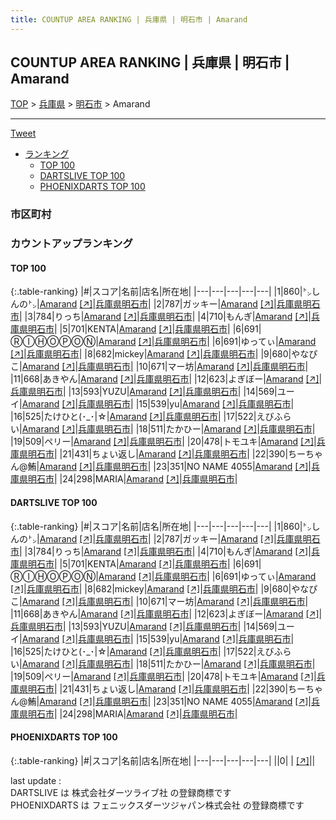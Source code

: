 ```yaml
---
title: COUNTUP AREA RANKING | 兵庫県 | 明石市 | Amarand
---
```

## COUNTUP AREA RANKING | 兵庫県 | 明石市 | Amarand

[TOP](/darts/rank/) > [兵庫県](/darts/rank/兵庫県/) > [明石市](/darts/rank/兵庫県/明石市/) > Amarand

___

<a href="https://twitter.com/share?ref_src=twsrc%5Etfw" data-text="COUNTUP AREA RANKING | 兵庫県明石市Amarand" class="twitter-share-button" data-hashtags="DARTSLIVE,PHOENIXDARTS,darts,ダーツ" data-show-count="false">Tweet</a>

* [ランキング](#カウントアップランキング)
    * [TOP 100](#top-100)
    * [DARTSLIVE TOP 100](#dartslive-top-100)
    * [PHOENIXDARTS TOP 100](#phoenixdarts-top-100)

### 市区町村

<ul>

</ul>

### カウントアップランキング

#### TOP 100



{:.table-ranking}
|#|スコア|名前|店名|所在地|
|---|---|---|---|---|
|1|860|<span class="rank-name-dl">㌧しんの㌧</span>|<a href="/darts/rank/shops/2852aa22aee12a430d9b047a20a7ba1e.html">Amarand</a> <a href="https://search.dartslive.com/jp/shop/2852aa22aee12a430d9b047a20a7ba1e">[↗]</a>|<a href="/darts/rank/兵庫県/明石市">兵庫県明石市</a>|
|2|787|<span class="rank-name-dl">ガッキー</span>|<a href="/darts/rank/shops/2852aa22aee12a430d9b047a20a7ba1e.html">Amarand</a> <a href="https://search.dartslive.com/jp/shop/2852aa22aee12a430d9b047a20a7ba1e">[↗]</a>|<a href="/darts/rank/兵庫県/明石市">兵庫県明石市</a>|
|3|784|<span class="rank-name-dl">りっち</span>|<a href="/darts/rank/shops/2852aa22aee12a430d9b047a20a7ba1e.html">Amarand</a> <a href="https://search.dartslive.com/jp/shop/2852aa22aee12a430d9b047a20a7ba1e">[↗]</a>|<a href="/darts/rank/兵庫県/明石市">兵庫県明石市</a>|
|4|710|<span class="rank-name-dl">もんぎ</span>|<a href="/darts/rank/shops/2852aa22aee12a430d9b047a20a7ba1e.html">Amarand</a> <a href="https://search.dartslive.com/jp/shop/2852aa22aee12a430d9b047a20a7ba1e">[↗]</a>|<a href="/darts/rank/兵庫県/明石市">兵庫県明石市</a>|
|5|701|<span class="rank-name-dl">KENTA</span>|<a href="/darts/rank/shops/2852aa22aee12a430d9b047a20a7ba1e.html">Amarand</a> <a href="https://search.dartslive.com/jp/shop/2852aa22aee12a430d9b047a20a7ba1e">[↗]</a>|<a href="/darts/rank/兵庫県/明石市">兵庫県明石市</a>|
|6|691|<span class="rank-name-dl">ⓇⒾⒽⓄⓅⓄⓃ</span>|<a href="/darts/rank/shops/2852aa22aee12a430d9b047a20a7ba1e.html">Amarand</a> <a href="https://search.dartslive.com/jp/shop/2852aa22aee12a430d9b047a20a7ba1e">[↗]</a>|<a href="/darts/rank/兵庫県/明石市">兵庫県明石市</a>|
|6|691|<span class="rank-name-dl">ゆってぃ</span>|<a href="/darts/rank/shops/2852aa22aee12a430d9b047a20a7ba1e.html">Amarand</a> <a href="https://search.dartslive.com/jp/shop/2852aa22aee12a430d9b047a20a7ba1e">[↗]</a>|<a href="/darts/rank/兵庫県/明石市">兵庫県明石市</a>|
|8|682|<span class="rank-name-dl">mickey</span>|<a href="/darts/rank/shops/2852aa22aee12a430d9b047a20a7ba1e.html">Amarand</a> <a href="https://search.dartslive.com/jp/shop/2852aa22aee12a430d9b047a20a7ba1e">[↗]</a>|<a href="/darts/rank/兵庫県/明石市">兵庫県明石市</a>|
|9|680|<span class="rank-name-dl">やなぴこ</span>|<a href="/darts/rank/shops/2852aa22aee12a430d9b047a20a7ba1e.html">Amarand</a> <a href="https://search.dartslive.com/jp/shop/2852aa22aee12a430d9b047a20a7ba1e">[↗]</a>|<a href="/darts/rank/兵庫県/明石市">兵庫県明石市</a>|
|10|671|<span class="rank-name-dl">マー坊</span>|<a href="/darts/rank/shops/2852aa22aee12a430d9b047a20a7ba1e.html">Amarand</a> <a href="https://search.dartslive.com/jp/shop/2852aa22aee12a430d9b047a20a7ba1e">[↗]</a>|<a href="/darts/rank/兵庫県/明石市">兵庫県明石市</a>|
|11|668|<span class="rank-name-dl">あきやん</span>|<a href="/darts/rank/shops/2852aa22aee12a430d9b047a20a7ba1e.html">Amarand</a> <a href="https://search.dartslive.com/jp/shop/2852aa22aee12a430d9b047a20a7ba1e">[↗]</a>|<a href="/darts/rank/兵庫県/明石市">兵庫県明石市</a>|
|12|623|<span class="rank-name-dl">よぎぼー</span>|<a href="/darts/rank/shops/2852aa22aee12a430d9b047a20a7ba1e.html">Amarand</a> <a href="https://search.dartslive.com/jp/shop/2852aa22aee12a430d9b047a20a7ba1e">[↗]</a>|<a href="/darts/rank/兵庫県/明石市">兵庫県明石市</a>|
|13|593|<span class="rank-name-dl">YUZU</span>|<a href="/darts/rank/shops/2852aa22aee12a430d9b047a20a7ba1e.html">Amarand</a> <a href="https://search.dartslive.com/jp/shop/2852aa22aee12a430d9b047a20a7ba1e">[↗]</a>|<a href="/darts/rank/兵庫県/明石市">兵庫県明石市</a>|
|14|569|<span class="rank-name-dl">ユーイ</span>|<a href="/darts/rank/shops/2852aa22aee12a430d9b047a20a7ba1e.html">Amarand</a> <a href="https://search.dartslive.com/jp/shop/2852aa22aee12a430d9b047a20a7ba1e">[↗]</a>|<a href="/darts/rank/兵庫県/明石市">兵庫県明石市</a>|
|15|539|<span class="rank-name-dl">yu</span>|<a href="/darts/rank/shops/2852aa22aee12a430d9b047a20a7ba1e.html">Amarand</a> <a href="https://search.dartslive.com/jp/shop/2852aa22aee12a430d9b047a20a7ba1e">[↗]</a>|<a href="/darts/rank/兵庫県/明石市">兵庫県明石市</a>|
|16|525|<span class="rank-name-dl">たけひと(･_･&#124;☆</span>|<a href="/darts/rank/shops/2852aa22aee12a430d9b047a20a7ba1e.html">Amarand</a> <a href="https://search.dartslive.com/jp/shop/2852aa22aee12a430d9b047a20a7ba1e">[↗]</a>|<a href="/darts/rank/兵庫県/明石市">兵庫県明石市</a>|
|17|522|<span class="rank-name-dl">えびふらい</span>|<a href="/darts/rank/shops/2852aa22aee12a430d9b047a20a7ba1e.html">Amarand</a> <a href="https://search.dartslive.com/jp/shop/2852aa22aee12a430d9b047a20a7ba1e">[↗]</a>|<a href="/darts/rank/兵庫県/明石市">兵庫県明石市</a>|
|18|511|<span class="rank-name-dl">たかひー</span>|<a href="/darts/rank/shops/2852aa22aee12a430d9b047a20a7ba1e.html">Amarand</a> <a href="https://search.dartslive.com/jp/shop/2852aa22aee12a430d9b047a20a7ba1e">[↗]</a>|<a href="/darts/rank/兵庫県/明石市">兵庫県明石市</a>|
|19|509|<span class="rank-name-dl">ペリー</span>|<a href="/darts/rank/shops/2852aa22aee12a430d9b047a20a7ba1e.html">Amarand</a> <a href="https://search.dartslive.com/jp/shop/2852aa22aee12a430d9b047a20a7ba1e">[↗]</a>|<a href="/darts/rank/兵庫県/明石市">兵庫県明石市</a>|
|20|478|<span class="rank-name-dl">トモユキ</span>|<a href="/darts/rank/shops/2852aa22aee12a430d9b047a20a7ba1e.html">Amarand</a> <a href="https://search.dartslive.com/jp/shop/2852aa22aee12a430d9b047a20a7ba1e">[↗]</a>|<a href="/darts/rank/兵庫県/明石市">兵庫県明石市</a>|
|21|431|<span class="rank-name-dl">ちょい返し</span>|<a href="/darts/rank/shops/2852aa22aee12a430d9b047a20a7ba1e.html">Amarand</a> <a href="https://search.dartslive.com/jp/shop/2852aa22aee12a430d9b047a20a7ba1e">[↗]</a>|<a href="/darts/rank/兵庫県/明石市">兵庫県明石市</a>|
|22|390|<span class="rank-name-dl">ちーちゃん@鮪</span>|<a href="/darts/rank/shops/2852aa22aee12a430d9b047a20a7ba1e.html">Amarand</a> <a href="https://search.dartslive.com/jp/shop/2852aa22aee12a430d9b047a20a7ba1e">[↗]</a>|<a href="/darts/rank/兵庫県/明石市">兵庫県明石市</a>|
|23|351|<span class="rank-name-dl">NO NAME 4055</span>|<a href="/darts/rank/shops/2852aa22aee12a430d9b047a20a7ba1e.html">Amarand</a> <a href="https://search.dartslive.com/jp/shop/2852aa22aee12a430d9b047a20a7ba1e">[↗]</a>|<a href="/darts/rank/兵庫県/明石市">兵庫県明石市</a>|
|24|298|<span class="rank-name-dl">MARIA</span>|<a href="/darts/rank/shops/2852aa22aee12a430d9b047a20a7ba1e.html">Amarand</a> <a href="https://search.dartslive.com/jp/shop/2852aa22aee12a430d9b047a20a7ba1e">[↗]</a>|<a href="/darts/rank/兵庫県/明石市">兵庫県明石市</a>|


#### DARTSLIVE TOP 100



{:.table-ranking}
|#|スコア|名前|店名|所在地|
|---|---|---|---|---|
|1|860|<span class="rank-name-dl">㌧しんの㌧</span>|<a href="/darts/rank/shops/2852aa22aee12a430d9b047a20a7ba1e.html">Amarand</a> <a href="https://search.dartslive.com/jp/shop/2852aa22aee12a430d9b047a20a7ba1e">[↗]</a>|<a href="/darts/rank/兵庫県/明石市">兵庫県明石市</a>|
|2|787|<span class="rank-name-dl">ガッキー</span>|<a href="/darts/rank/shops/2852aa22aee12a430d9b047a20a7ba1e.html">Amarand</a> <a href="https://search.dartslive.com/jp/shop/2852aa22aee12a430d9b047a20a7ba1e">[↗]</a>|<a href="/darts/rank/兵庫県/明石市">兵庫県明石市</a>|
|3|784|<span class="rank-name-dl">りっち</span>|<a href="/darts/rank/shops/2852aa22aee12a430d9b047a20a7ba1e.html">Amarand</a> <a href="https://search.dartslive.com/jp/shop/2852aa22aee12a430d9b047a20a7ba1e">[↗]</a>|<a href="/darts/rank/兵庫県/明石市">兵庫県明石市</a>|
|4|710|<span class="rank-name-dl">もんぎ</span>|<a href="/darts/rank/shops/2852aa22aee12a430d9b047a20a7ba1e.html">Amarand</a> <a href="https://search.dartslive.com/jp/shop/2852aa22aee12a430d9b047a20a7ba1e">[↗]</a>|<a href="/darts/rank/兵庫県/明石市">兵庫県明石市</a>|
|5|701|<span class="rank-name-dl">KENTA</span>|<a href="/darts/rank/shops/2852aa22aee12a430d9b047a20a7ba1e.html">Amarand</a> <a href="https://search.dartslive.com/jp/shop/2852aa22aee12a430d9b047a20a7ba1e">[↗]</a>|<a href="/darts/rank/兵庫県/明石市">兵庫県明石市</a>|
|6|691|<span class="rank-name-dl">ⓇⒾⒽⓄⓅⓄⓃ</span>|<a href="/darts/rank/shops/2852aa22aee12a430d9b047a20a7ba1e.html">Amarand</a> <a href="https://search.dartslive.com/jp/shop/2852aa22aee12a430d9b047a20a7ba1e">[↗]</a>|<a href="/darts/rank/兵庫県/明石市">兵庫県明石市</a>|
|6|691|<span class="rank-name-dl">ゆってぃ</span>|<a href="/darts/rank/shops/2852aa22aee12a430d9b047a20a7ba1e.html">Amarand</a> <a href="https://search.dartslive.com/jp/shop/2852aa22aee12a430d9b047a20a7ba1e">[↗]</a>|<a href="/darts/rank/兵庫県/明石市">兵庫県明石市</a>|
|8|682|<span class="rank-name-dl">mickey</span>|<a href="/darts/rank/shops/2852aa22aee12a430d9b047a20a7ba1e.html">Amarand</a> <a href="https://search.dartslive.com/jp/shop/2852aa22aee12a430d9b047a20a7ba1e">[↗]</a>|<a href="/darts/rank/兵庫県/明石市">兵庫県明石市</a>|
|9|680|<span class="rank-name-dl">やなぴこ</span>|<a href="/darts/rank/shops/2852aa22aee12a430d9b047a20a7ba1e.html">Amarand</a> <a href="https://search.dartslive.com/jp/shop/2852aa22aee12a430d9b047a20a7ba1e">[↗]</a>|<a href="/darts/rank/兵庫県/明石市">兵庫県明石市</a>|
|10|671|<span class="rank-name-dl">マー坊</span>|<a href="/darts/rank/shops/2852aa22aee12a430d9b047a20a7ba1e.html">Amarand</a> <a href="https://search.dartslive.com/jp/shop/2852aa22aee12a430d9b047a20a7ba1e">[↗]</a>|<a href="/darts/rank/兵庫県/明石市">兵庫県明石市</a>|
|11|668|<span class="rank-name-dl">あきやん</span>|<a href="/darts/rank/shops/2852aa22aee12a430d9b047a20a7ba1e.html">Amarand</a> <a href="https://search.dartslive.com/jp/shop/2852aa22aee12a430d9b047a20a7ba1e">[↗]</a>|<a href="/darts/rank/兵庫県/明石市">兵庫県明石市</a>|
|12|623|<span class="rank-name-dl">よぎぼー</span>|<a href="/darts/rank/shops/2852aa22aee12a430d9b047a20a7ba1e.html">Amarand</a> <a href="https://search.dartslive.com/jp/shop/2852aa22aee12a430d9b047a20a7ba1e">[↗]</a>|<a href="/darts/rank/兵庫県/明石市">兵庫県明石市</a>|
|13|593|<span class="rank-name-dl">YUZU</span>|<a href="/darts/rank/shops/2852aa22aee12a430d9b047a20a7ba1e.html">Amarand</a> <a href="https://search.dartslive.com/jp/shop/2852aa22aee12a430d9b047a20a7ba1e">[↗]</a>|<a href="/darts/rank/兵庫県/明石市">兵庫県明石市</a>|
|14|569|<span class="rank-name-dl">ユーイ</span>|<a href="/darts/rank/shops/2852aa22aee12a430d9b047a20a7ba1e.html">Amarand</a> <a href="https://search.dartslive.com/jp/shop/2852aa22aee12a430d9b047a20a7ba1e">[↗]</a>|<a href="/darts/rank/兵庫県/明石市">兵庫県明石市</a>|
|15|539|<span class="rank-name-dl">yu</span>|<a href="/darts/rank/shops/2852aa22aee12a430d9b047a20a7ba1e.html">Amarand</a> <a href="https://search.dartslive.com/jp/shop/2852aa22aee12a430d9b047a20a7ba1e">[↗]</a>|<a href="/darts/rank/兵庫県/明石市">兵庫県明石市</a>|
|16|525|<span class="rank-name-dl">たけひと(･_･&#124;☆</span>|<a href="/darts/rank/shops/2852aa22aee12a430d9b047a20a7ba1e.html">Amarand</a> <a href="https://search.dartslive.com/jp/shop/2852aa22aee12a430d9b047a20a7ba1e">[↗]</a>|<a href="/darts/rank/兵庫県/明石市">兵庫県明石市</a>|
|17|522|<span class="rank-name-dl">えびふらい</span>|<a href="/darts/rank/shops/2852aa22aee12a430d9b047a20a7ba1e.html">Amarand</a> <a href="https://search.dartslive.com/jp/shop/2852aa22aee12a430d9b047a20a7ba1e">[↗]</a>|<a href="/darts/rank/兵庫県/明石市">兵庫県明石市</a>|
|18|511|<span class="rank-name-dl">たかひー</span>|<a href="/darts/rank/shops/2852aa22aee12a430d9b047a20a7ba1e.html">Amarand</a> <a href="https://search.dartslive.com/jp/shop/2852aa22aee12a430d9b047a20a7ba1e">[↗]</a>|<a href="/darts/rank/兵庫県/明石市">兵庫県明石市</a>|
|19|509|<span class="rank-name-dl">ペリー</span>|<a href="/darts/rank/shops/2852aa22aee12a430d9b047a20a7ba1e.html">Amarand</a> <a href="https://search.dartslive.com/jp/shop/2852aa22aee12a430d9b047a20a7ba1e">[↗]</a>|<a href="/darts/rank/兵庫県/明石市">兵庫県明石市</a>|
|20|478|<span class="rank-name-dl">トモユキ</span>|<a href="/darts/rank/shops/2852aa22aee12a430d9b047a20a7ba1e.html">Amarand</a> <a href="https://search.dartslive.com/jp/shop/2852aa22aee12a430d9b047a20a7ba1e">[↗]</a>|<a href="/darts/rank/兵庫県/明石市">兵庫県明石市</a>|
|21|431|<span class="rank-name-dl">ちょい返し</span>|<a href="/darts/rank/shops/2852aa22aee12a430d9b047a20a7ba1e.html">Amarand</a> <a href="https://search.dartslive.com/jp/shop/2852aa22aee12a430d9b047a20a7ba1e">[↗]</a>|<a href="/darts/rank/兵庫県/明石市">兵庫県明石市</a>|
|22|390|<span class="rank-name-dl">ちーちゃん@鮪</span>|<a href="/darts/rank/shops/2852aa22aee12a430d9b047a20a7ba1e.html">Amarand</a> <a href="https://search.dartslive.com/jp/shop/2852aa22aee12a430d9b047a20a7ba1e">[↗]</a>|<a href="/darts/rank/兵庫県/明石市">兵庫県明石市</a>|
|23|351|<span class="rank-name-dl">NO NAME 4055</span>|<a href="/darts/rank/shops/2852aa22aee12a430d9b047a20a7ba1e.html">Amarand</a> <a href="https://search.dartslive.com/jp/shop/2852aa22aee12a430d9b047a20a7ba1e">[↗]</a>|<a href="/darts/rank/兵庫県/明石市">兵庫県明石市</a>|
|24|298|<span class="rank-name-dl">MARIA</span>|<a href="/darts/rank/shops/2852aa22aee12a430d9b047a20a7ba1e.html">Amarand</a> <a href="https://search.dartslive.com/jp/shop/2852aa22aee12a430d9b047a20a7ba1e">[↗]</a>|<a href="/darts/rank/兵庫県/明石市">兵庫県明石市</a>|


#### PHOENIXDARTS TOP 100



{:.table-ranking}
|#|スコア|名前|店名|所在地|
|---|---|---|---|---|
||0|<span class="rank-name-dl"> </span>|<a href="/darts/rank/shops/.html"></a> <a href="">[↗]</a>|<a href="/darts/rank//"></a>|


<div class="footer border-top border-gray-light mt-5 pt-3 text-right text-gray">
    last update : <span style="font-weight: italic" id="foot_last_modified"></span><br />
    DARTSLIVE は 株式会社ダーツライブ社 の登録商標です<br />
    PHOENIXDARTS は フェニックスダーツジャパン株式会社 の登録商標です<br />
</div>

<script src="https://cdnjs.cloudflare.com/ajax/libs/jquery.tablesorter/2.31.3/js/jquery.tablesorter.min.js" integrity="sha512-qzgd5cYSZcosqpzpn7zF2ZId8f/8CHmFKZ8j7mU4OUXTNRd5g+ZHBPsgKEwoqxCtdQvExE5LprwwPAgoicguNg==" crossorigin="anonymous" referrerpolicy="no-referrer"></script>
<link rel="stylesheet" href="https://cdnjs.cloudflare.com/ajax/libs/jquery.tablesorter/2.31.3/css/theme.default.min.css" integrity="sha512-wghhOJkjQX0Lh3NSWvNKeZ0ZpNn+SPVXX1Qyc9OCaogADktxrBiBdKGDoqVUOyhStvMBmJQ8ZdMHiR3wuEq8+w==" crossorigin="anonymous" referrerpolicy="no-referrer" />
<script>
$(function() {
    $(".table-ranking").tablesorter({sortList:[[0, 0]]});
    $("#foot_last_modified").text(formatDate(new Date(document.lastModified), 'yyyy-MM-dd HH:mm:ss'));
});
</script>

<script async src="https://platform.twitter.com/widgets.js" charset="utf-8"></script>
